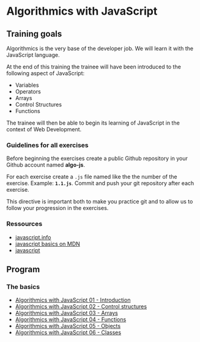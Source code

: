 # Algorithmics with JavaScript

## Training goals

Algorithmics is the very base of the developer job. We will learn it with the JavaScript language.

At the end of this training the trainee will have been introduced to the following aspect of JavaScript:

* Variables
* Operators
* Arrays
* Control Structures
* Functions

The trainee will then be able to begin its learning of JavaScript in the context of Web Development.

### Guidelines for all exercises

Before beginning the exercises create a public Github repository in your Github account named **algo-js**.

For each exercise create a `.js` file named like the the number of the exercise. Example: **`1.1.js`**. Commit and push your git repository after each exercise.

This directive is important both to make you practice git and to allow us to follow your progression in the exercises.

### Ressources 
- [javascript.info](https://javascript.info/)
- [javascript basics on MDN](https://developer.mozilla.org/en-US/docs/Learn/Getting_started_with_the_web/JavaScript_basics)
- [javascript](https://developer.mozilla.org/en-US/docs/Web/JavaScript)
## Program

### The basics 

- [Algorithmics with JavaScript 01 - Introduction](./01-intro.md)
- [Algorithmics with JavaScript 02 - Control structures](./02-control-structures.md)
- [Algorithmics with JavaScript 03 - Arrays](./03-arrays.md)
- [Algorithmics with JavaScript 04 - Functions](./04-functions.md)
- [Algorithmics with JavaScript 05 - Objects](./05-objects.md)
- [Algorithmics with JavaScript 06 - Classes](./06-classes.md)